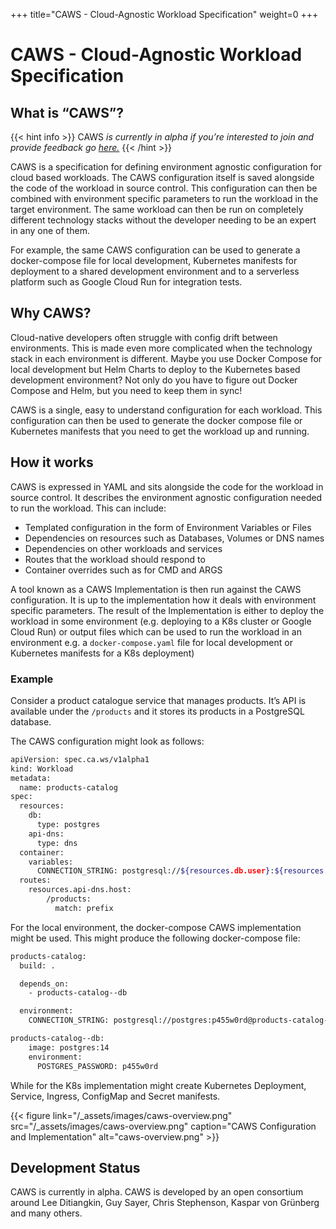 +++
title="CAWS - Cloud-Agnostic Workload Specification"
weight=0
+++

# CAWS - Cloud-Agnostic Workload Specification

## What is “CAWS”?

{{< hint info >}}
CAWS _is currently in alpha if you’re interested to join and provide feedback go [here.](https://forms.gle/z4MHQvdp4hYjv6eHA)_
{{< /hint >}}

CAWS is a specification for defining environment agnostic configuration for cloud based workloads. The CAWS configuration itself is saved alongside the code of the workload in source control. This configuration can then be combined with environment specific parameters to run the workload in the target environment. The same workload can then be run on completely different technology stacks without the developer needing to be an expert in any one of them.

For example, the same CAWS configuration can be used to generate a docker-compose file for local development, Kubernetes manifests for deployment to a shared development environment and to a serverless platform such as Google Cloud Run for integration tests.

## Why CAWS?

Cloud-native developers often struggle with config drift between environments. This is made even more complicated when the technology stack in each environment is different. Maybe you use Docker Compose for local development but Helm Charts to deploy to the Kubernetes based development environment? Not only do you have to figure out Docker Compose and Helm, but you need to keep them in sync!

CAWS is a single, easy to understand configuration for each workload. This configuration can then be used to generate the docker compose file or Kubernetes manifests that you need to get the workload up and running.

## How it works

CAWS is expressed in YAML and sits alongside the code for the workload in source control. It describes the environment agnostic configuration needed to run the workload. This can include:

- Templated configuration in the form of Environment Variables or Files
- Dependencies on resources such as Databases, Volumes or DNS names
- Dependencies on other workloads and services
- Routes that the workload should respond to
- Container overrides such as for CMD and ARGS

A tool known as a CAWS Implementation is then run against the CAWS configuration. It is up to the implementation how it deals with environment specific parameters. The result of the Implementation is either to deploy the workload in some environment (e.g. deploying to a K8s cluster or Google Cloud Run) or output files which can be used to run the workload in an environment e.g. a `docker-compose.yaml` file for local development or Kubernetes manifests for a K8s deployment)

### Example

Consider a product catalogue service that manages products. It’s API is available under the `/products` and it stores its products in a PostgreSQL database.

The CAWS configuration might look as follows:

```bash
apiVersion: spec.ca.ws/v1alpha1
kind: Workload
metadata:
  name: products-catalog
spec:
  resources:
    db:
      type: postgres
    api-dns:
      type: dns
  container:
    variables:
      CONNECTION_STRING: postgresql://${resources.db.user}:${resources.db.password}@${resources.db.host}:${resources.db.port}/${resources.db.name}
  routes:
    resources.api-dns.host:
	    /products:
	      match: prefix
```

For the local environment, the docker-compose CAWS implementation might be used. This might produce the following docker-compose file:

```bash
products-catalog:
  build: .

  depends_on:
    - products-catalog--db

  environment:
    CONNECTION_STRING: postgresql://postgres:p455w0rd@products-catalog--db:5432/postgres

products-catalog--db:
    image: postgres:14
    environment:
      POSTGRES_PASSWORD: p455w0rd
```

While for the K8s implementation might create Kubernetes Deployment, Service, Ingress, ConfigMap and Secret manifests.

{{< figure link="/_assets/images/caws-overview.png" src="/_assets/images/caws-overview.png" caption="CAWS Configuration and Implementation" alt="caws-overview.png" >}}

## Development Status

CAWS is currently in alpha. CAWS is developed by an open consortium around Lee Ditiangkin, Guy Sayer, Chris Stephenson, Kaspar von Grünberg and many others.
